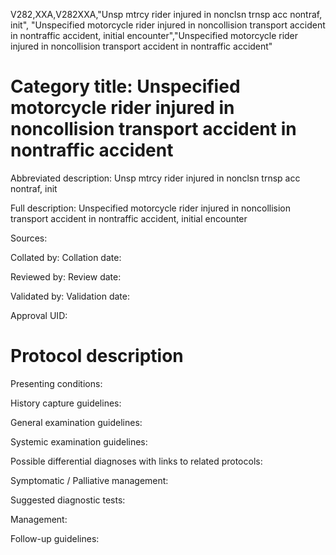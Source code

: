V282,XXA,V282XXA,"Unsp mtrcy rider injured in nonclsn trnsp acc nontraf, init", "Unspecified motorcycle rider injured in noncollision transport accident in nontraffic accident, initial encounter","Unspecified motorcycle rider injured in noncollision transport accident in nontraffic accident"
# Category title: Unspecified motorcycle rider injured in noncollision transport accident in nontraffic accident

Abbreviated description: Unsp mtrcy rider injured in nonclsn trnsp acc nontraf, init

Full description: Unspecified motorcycle rider injured in noncollision transport accident in nontraffic accident, initial encounter

Sources:

Collated by:
Collation date:

Reviewed by:
Review date:

Validated by:
Validation date:

Approval UID:

# Protocol description

Presenting conditions:

History capture guidelines:

General examination guidelines:

Systemic examination guidelines:

Possible differential diagnoses with links to related protocols:

Symptomatic / Palliative management:

Suggested diagnostic tests:

Management:

Follow-up guidelines:
